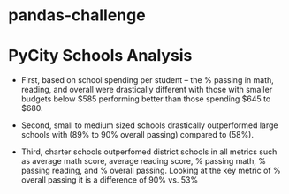 # pandas-challenge

# PyCity Schools Analysis

* First, based on school spending per student – the % passing in math, reading, and overall were drastically different with those with smaller budgets below $585 performing better than those spending $645 to $680.

* Second, small to medium sized schools drastically outperformed large schools with (89% to 90% overall passing) compared to (58%).

* Third, charter schools outperfomed district schools in all metrics such as average math score, average reading score, % passing math, % passing reading, and % overall passing. Looking at the key metric of % overall passing it is a difference of 90% vs. 53%
